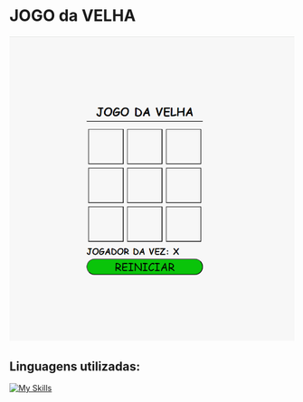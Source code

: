 # JOGO da VELHA
<img src="images/Capture.PNG">

## Linguagens utilizadas:
[![My Skills](https://skillicons.dev/icons?i=html,css,js)](https://skillicons.dev)
